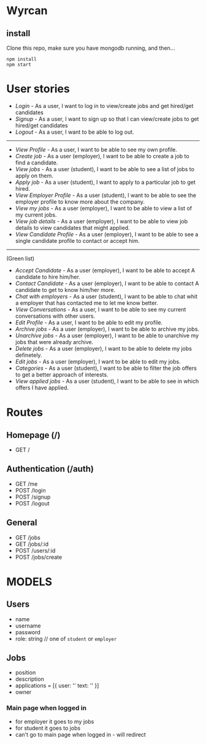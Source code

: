 # Wyrcan

## install

Clone this repo, make sure you have mongodb running, and then...


```
npm install
npm start
```



# User stories

- *Login* - As a user, I want to log in to view/create jobs and get hired/get candidates
- *Signup* - As a user, I want to sign up so that I can view/create jobs to get hired/get candidates
- *Logout* - As a user, I want to be able to log out.
-----------------------------
- *View Profile* - As a user, I want to be able to see my own profile.
- *Create job* - As a user (employer), I want to be able to create a job to find a candidate.
- *View jobs* - As a user (student), I want to be able to see a list of jobs to apply on them.
- *Apply job* - As a user (student), I want to apply to a particular job to get hired.
- *View Employer Profile* - As a user (student), I want to be able to see the employer profile to know more about the company.
- *View my jobs* - As a user (employer), I want to be able to view a list of my current jobs.
- *View job details* - As a user (employer), I want to be able to view job details to view candidates that might applied.
- *View Candidate Profile* - As a user (employer), I want to be able to see a single candidate profile to contact or accept him.
-----------------------------
(Green list)
- *Accept Candidate* - As a user (employer), I want to be able to accept A candidate to hire him/her.
- *Contact Candidate* - As a user (employer), I want to be able to contact A candidate to get to know him/her more.
- *Chat with employers* - As a user (student), I want to be able to chat whit a employer that has contacted me to let me know better.
- *View Conversations* - As a user, I want to be able to see my current conversations with other users.
- *Edit Profile* - As a user, I want to be able to edit my profile.
- *Archive jobs* - As a user (employer), I want to be able to archive my jobs.
- *Unarchive jobs* - As a user (employer), I want to be able to unarchive my jobs that were already archive.
- *Delete jobs* - As a user (employer), I want to be able to delete my jobs definetely.
- *Edit jobs* - As a user (employer), I want to be able to edit my jobs.
- *Categories* - As a user (student), I want to be able to filter the job offers to get a better approach of interests.
- *View applied jobs* -  As a user (student), I want to be able to see in which offers I have applied.



# Routes

## Homepage (/)

- GET /

## Authentication (/auth)

- GET /me
- POST /login
- POST /signup
- POST /logout

## General

- GET /jobs
- GET /jobs/:id
- POST /users/:id
- POST /jobs/create


# MODELS

## Users

- name
- username
- password
- role: string // one of `student` or `employer`

## Jobs

- position
- description
- applications = [{
user: ''
text: ''
}]
- owner

### Main page when logged in

- for employer it goes to my jobs
- for student it goes to jobs
- can't go to main page when logged in - will redirect
